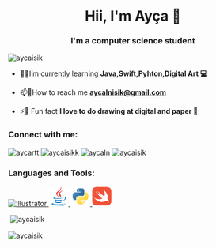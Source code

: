 <h1 align="center">Hii, I'm Ayça 🐝</h1>
<h3 align="center">I'm a computer science student</h3>

<p align="left"> <img src="https://komarev.com/ghpvc/?username=aycaisik&label=Profile%20views&color=0e75b6&style=flat" alt="aycaisik" /> </p>

- 🌱💖I’m currently learning **Java,Swift,Pyhton,Digital Art 💻**

- 📫💖How to reach me **aycalnisik@gmail.com**

- ⚡💖 Fun fact **I love to do drawing at digital and paper 🎨**

<h3 align="left">Connect with me:</h3>
<p align="left">
<a href="https://twitter.com/aycartt" target="blank"><img align="center" src="https://raw.githubusercontent.com/rahuldkjain/github-profile-readme-generator/master/src/images/icons/Social/twitter.svg" alt="aycartt" height="30" width="40" /></a>
<a href="https://linkedin.com/in/aycaisikk" target="blank"><img align="center" src="https://raw.githubusercontent.com/rahuldkjain/github-profile-readme-generator/master/src/images/icons/Social/linked-in-alt.svg" alt="aycaisikk" height="30" width="40" /></a>
<a href="https://instagram.com/aycaln" target="blank"><img align="center" src="https://raw.githubusercontent.com/rahuldkjain/github-profile-readme-generator/master/src/images/icons/Social/instagram.svg" alt="aycaln" height="30" width="40" /></a>
<a href="https://www.hackerrank.com/aycaisik" target="blank"><img align="center" src="https://raw.githubusercontent.com/rahuldkjain/github-profile-readme-generator/master/src/images/icons/Social/hackerrank.svg" alt="aycaisik" height="30" width="40" /></a>
</p>

<h3 align="left">Languages and Tools:</h3>
<p align="left"> <a href="https://www.adobe.com/in/products/illustrator.html" target="_blank" rel="noreferrer"> <img src="https://www.vectorlogo.zone/logos/adobe_illustrator/adobe_illustrator-icon.svg" alt="illustrator" width="40" height="40"/> </a> <a href="https://www.java.com" target="_blank" rel="noreferrer"> <img src="https://raw.githubusercontent.com/devicons/devicon/master/icons/java/java-original.svg" alt="java" width="40" height="40"/> </a> <a href="https://www.python.org" target="_blank" rel="noreferrer"> <img src="https://raw.githubusercontent.com/devicons/devicon/master/icons/python/python-original.svg" alt="python" width="40" height="40"/> </a> <a href="https://developer.apple.com/swift/" target="_blank" rel="noreferrer"> <img src="https://raw.githubusercontent.com/devicons/devicon/master/icons/swift/swift-original.svg" alt="swift" width="40" height="40"/> </a> </p>

<p>&nbsp;<img align="center" src="https://github-readme-stats.vercel.app/api?username=aycaisik&show_icons=true&locale=en" alt="aycaisik" /></p>

<p><img align="center" src="https://github-readme-streak-stats.herokuapp.com/?user=aycaisik&" alt="aycaisik" /></p>
